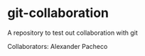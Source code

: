 # git-collaboration
A repository to test out collaboration with git

Collaborators: Alexander Pacheco